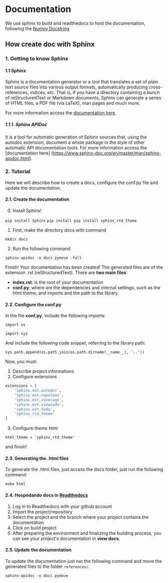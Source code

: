 # Documentation

We use sphinx to build and readthedocs to host the documentation, following the [Numpy Docstring](https://numpydoc.readthedocs.io/en/latest/format.html.)


## How create doc with Sphinx
### 1. Getting to know Sphinx
#### 1.1 Sphinx
Sphinx is a documentation generator or a tool that translates a set of plain text source files into various output formats, automatically producing cross-references, indices, etc. That is, if you have a directory containing a bunch of reStructuredText or Markdown documents, Sphinx can generate a series of HTML files, a PDF file (via LaTeX), man pages and much more.

For more information access the [documentation here](https://www.sphinx-doc.org/en/master/usage/quickstart.html).

##### 1.1.1. Sphinx APIDoc
It is a tool for automatic generation of Sphinx sources that, using the autodoc extension, document a whole package in the style of other automatic API documentation tools.
For more information access the [documentation here] (https://www.sphinx-doc.org/en/master/man/sphinx-apidoc.html).

### 2. Tutorial
Here we will describe how to create a docs, configure the conf.py file and update the documentation.

#### 2.1. Create the documentation
0. Install Sphinx!

`pip install Sphinx`
`pip install pip install sphinx_rtd_theme`

1. First, make the directory docs with command

`mkdir docs`

2. Run the following command

`sphinx-apidoc -o docs pymove -full`

Finish! Your documentation has been created! The generated files are of the extension .rst (reStructuredText).
There are **two main files**:
- **index.rst**: is the root of your documentation
- **conf.py**: where are the dependencies and internal settings, such as the html theme, and imports and the path to the library.

#### 2.2. Configure the conf.py
In the file **conf.py**, include the following imports:

`import os`

`import sys`

And include the following code snippet, referring to the library path:

`sys.path.append(os.path.join(os.path.dirname(__name__), '..'))`

Now, you must:
1. Describe project informations
2. Configure extensions

```python
extensions = [
    'sphinx.ext.autodoc',
    'sphinx.ext.napoleon',
    'sphinx.ext.coverage',
    'sphinx.ext.viewcode',
    'sphinx.ext.todo',
    'sphinx_rtd_theme'
]
```

3. Configure theme html

`html_theme = 'sphinx_rtd_theme'`

and finish!

#### 2.3. Generating the .html files
To generate the .html files, just access the docs folder, just run the following command:

`make html`

#### 2.4. Hospedando docs in [Readthedocs](https://readthedocs.org/)
1. Log in to Readthedocs with your github account
2. Import the project/repository
3. Select the project and the branch where your project contains the documentation
4. Click on build project
5. After preparing the environment and finalizing the building process, you can see your project's documentation in **view docs**.

#### 2.5. Update the documentation
To update the documentation just run the following command and move the generated files to the folder `references/`.

`sphinx-apidoc -o docs pymove`
